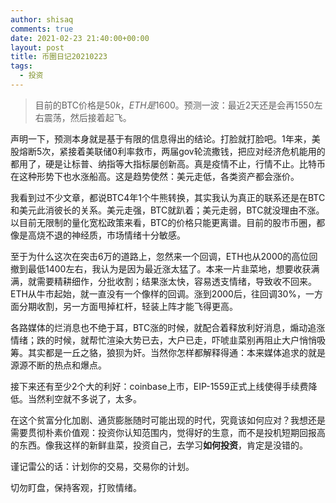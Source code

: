 ```yaml
---
author: shisaq
comments: true
date: 2021-02-23 21:40:00+00:00
layout: post
title: 币圈日记20210223
tags:
  - 投资
---
```


> 目前的BTC价格是$50k，ETH是$1600。预测一波：最近2天还是会再1550左右震荡，然后接着起飞。

声明一下，预测本身就是基于有限的信息得出的结论。打脸就打脸吧。1年来，美股熔断5次，紧接着美联储0利率救市，两届gov轮流撒钱，把应对经济危机能用的都用了，硬是让标普、纳指等大指标屡创新高。真是疫情不止，行情不止。比特币在这种形势下也水涨船高。这是趋势使然：美元走低，各类资产都会涨价。

我看到过不少文章，都说BTC4年1个牛熊转换，其实我认为真正的联系还是在BTC和美元此消彼长的关系。美元走强，BTC就趴着；美元走弱，BTC就没理由不涨。以目前无限制的量化宽松政策来看，BTC的价格只能更离谱。目前的股市币圈，都像是高烧不退的神经质，市场情绪十分敏感。

至于为什么这次在突击6万的道路上，忽然来一个回调，ETH也从2000的高位回撤到最低1400左右，我认为是因为最近涨太猛了。本来一片韭菜地，想要收获满满，就需要精耕细作，分批收割；结果涨太快，容易透支情绪，导致收不回来。ETH从牛市起始，就一直没有一个像样的回调。涨到2000后，往回调30%，一方面分期收割，另一方面甩掉杠杆，轻装上阵才能飞得更高。

各路媒体的烂消息也不绝于耳，BTC涨的时候，就配合着释放利好消息，煽动追涨情绪；跌的时候，就帮忙渲染大势已去，大户已走，吓唬韭菜别再阻止大户悄悄吸筹。其实都是一丘之貉，狼狈为奸。当然你怎样都解释得通：本来媒体追求的就是源源不断的热点和爆点。

接下来还有至少2个大的利好：coinbase上市，EIP-1559正式上线使得手续费降低。当然利空就不多说了，太多。

在这个贫富分化加剧、通货膨胀随时可能出现的时代，究竟该如何应对？我想还是需要贯彻朴素价值观：投资你认知范围内，觉得好的生意，而不是投机短期回报高的东西。像我这样的新鲜韭菜，投资自己，去学习**如何投资**，肯定是没错的。

谨记雷公的话：计划你的交易，交易你的计划。

切勿盯盘，保持客观，打败情绪。